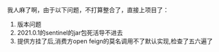 我人麻了啊，由于以下问题，不打算整合了，直接上项目了：

1. 版本问题
2. 2021.0.1的sentinel的jar包死活导不进去
3. 提供方挂了后,消费方open feign的莫名调用不了默认实现,检查了五六遍了
